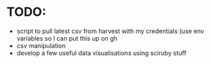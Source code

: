 # TODO:
- script to pull latest csv from harvest with my credentials (use env variables so I can put this up on gh
- csv manipulation
- develop a few useful data visualisations using sciruby stuff
